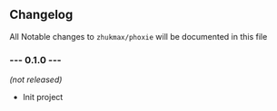 ## Changelog

All Notable changes to `zhukmax/phoxie` will be documented in this file

### --- 0.1.0 ---
_(not released)_
* Init project
